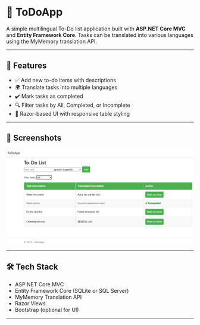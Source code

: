 # 📝 ToDoApp

A simple multilingual To-Do list application built with **ASP.NET Core MVC** and **Entity Framework Core**. Tasks can be translated into various languages using the MyMemory translation API.

---

## 🚀 Features

- ✅ Add new to-do items with descriptions
- 🌍 Translate tasks into multiple languages
- ✔️ Mark tasks as completed
- 🔍 Filter tasks by All, Completed, or Incomplete
- 🎨 Razor-based UI with responsive table styling

---

## 📸 Screenshots

![ToDoApp Screenshot](screenshot.png)


---

## 🛠️ Tech Stack

- ASP.NET Core MVC
- Entity Framework Core (SQLite or SQL Server)
- MyMemory Translation API
- Razor Views
- Bootstrap (optional for UI)

---
